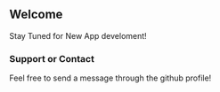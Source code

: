 ## Welcome 

Stay Tuned for New App develoment!

### Support or Contact

Feel free to send a message through the github profile!
